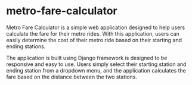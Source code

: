 # metro-fare-calculator

Metro Fare Calculator is a simple web application designed to help users calculate the fare for their metro rides. With this application, users can easily determine the cost of their metro ride based on their starting and ending stations.

The application is built using Django framework is designed to be responsive and easy to use. Users simply select their starting station and ending station from a dropdown menu, and the application calculates the fare based on the distance between the two stations.
